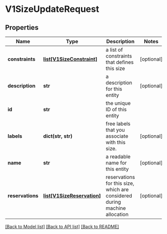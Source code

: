 # V1SizeUpdateRequest

## Properties
Name | Type | Description | Notes
------------ | ------------- | ------------- | -------------
**constraints** | [**list[V1SizeConstraint]**](V1SizeConstraint.md) | a list of constraints that defines this size | [optional] 
**description** | **str** | a description for this entity | [optional] 
**id** | **str** | the unique ID of this entity | 
**labels** | **dict(str, str)** | free labels that you associate with this size. | [optional] 
**name** | **str** | a readable name for this entity | [optional] 
**reservations** | [**list[V1SizeReservation]**](V1SizeReservation.md) | reservations for this size, which are considered during machine allocation | [optional] 

[[Back to Model list]](../README.md#documentation-for-models) [[Back to API list]](../README.md#documentation-for-api-endpoints) [[Back to README]](../README.md)


